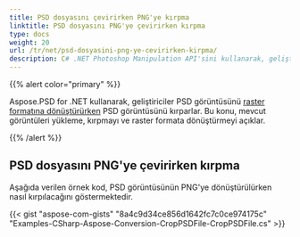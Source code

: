 ```yaml
---
title: PSD dosyasını çevirirken PNG'ye kırpma
linktitle: PSD dosyasını PNG'ye çevirirken kırpma
type: docs
weight: 20
url: /tr/net/psd-dosyasini-png-ye-cevirirken-kirpma/
description: C# .NET Photoshop Manipulation API'sini kullanarak, geliştiriciler PSD görüntüsünü raster formatına dönüştürürken kırpabilir. Bu konu, buna örnek kodlarla nasıl yapılacağını açıklar.
---
```


{{% alert color="primary" %}} 

Aspose.PSD for .NET kullanarak, geliştiriciler PSD görüntüsünü [raster formatına dönüştürürken](/tr/psd/net/psd-goruntusunu-raster-formata-cevirme/) PSD görüntüsünü kırparlar. Bu konu, mevcut görüntüleri yükleme, kırpmayı ve raster formata dönüştürmeyi açıklar.

{{% /alert %}} 
## **PSD dosyasını PNG'ye çevirirken kırpma**
Aşağıda verilen örnek kod, PSD görüntüsünün PNG'ye dönüştürülürken nasıl kırpılacağını göstermektedir.


{{< gist "aspose-com-gists" "8a4c9d34ce856d1642fc7c0ce974175c" "Examples-CSharp-Aspose-Conversion-CropPSDFile-CropPSDFile.cs" >}}

